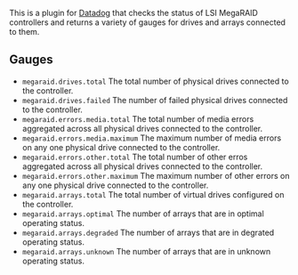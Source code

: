 This is a plugin for [Datadog](http://docs.datadoghq.com/guides/agent_checks/)
that checks the status of LSI MegaRAID controllers and returns a variety of
gauges for drives and arrays connected to them.

## Gauges

 * `megaraid.drives.total` The total number of physical drives connected to
   the controller.
 * `megaraid.drives.failed` The number of failed physical drives connected
   to the controller.
 * `megaraid.errors.media.total` The total number of media errors aggregated
   across all physical drives connected to the controller.
 * `megaraid.errors.media.maximum` The maximum number of media errors on any
   one physical drive connected to the controller.
 * `megaraid.errors.other.total` The total number of other erros aggregated
   across all physical drives connected to the controller.
 * `megaraid.errors.other.maximum` The maximum number of other errors on any
   one physical drive connected to the controller.
 * `megaraid.arrays.total` The total number of virtual drives configured on
   the controller.
 * `megaraid.arrays.optimal` The number of arrays that are in optimal
   operating status.
 * `megaraid.arrays.degraded` The number of arrays that are in degrated
   operating status.
 * `megaraid.arrays.unknown` The number of arrays that are in unknown
   operating status.
